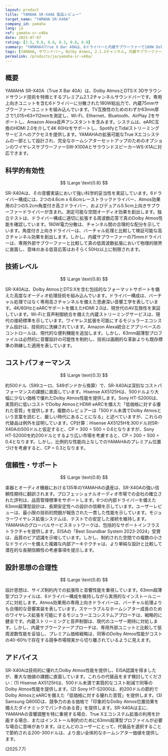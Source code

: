 ```yaml
---
layout: product
title: "YAMAHA SR-X40A 製品レビュー"
target_name: "YAMAHA SR-X40A"
company_id: yamaha
lang: ja
ref: yamaha-sr-x40a
date: 2025-07-07
rating: [3.5, 0.8, 0.8, 0.3, 0.8, 0.8]
summary: "YAMAHAのTrue X Bar 40Aは、6ドライバーと内蔵サブウーファーで180W Dolby Atmosを500ドル未満で提供。優れた没入型サウンドを提供し、EISAの「Best Soundbar System 2023-2024」を受賞したが、Hisense AX5125HやSony HT-S2000など、大幅に低価格で同様のDolby Atmos機能を提供する代替製品からの強いコストパフォーマンスの課題に直面している。"
tags: [YAMAHA, サウンドバー, Dolby Atmos, 2.1.2チャンネル, 内蔵サブウーファー]
permalink: /products/ja/yamaha-sr-x40a/
---
```


## 概要

YAMAHA SR-X40A（True X Bar 40A）は、Dolby AtmosとDTS:X 3Dサラウンドサウンド技術を特徴とするプレミアム2.1.2チャンネルサウンドバーです。専用上向きユニットを含む6ドライバーに分散された180W総出力で、内蔵75mmサブウーファーユニットを組み込んでいます。TV互換性のためのわずか63mm厚さで1,015×63×112mmを測定し、Wi-Fi、Ethernet、Bluetooth、AirPlay 2をサポートし、Amazon Alexa音声アシスタントを含みます。システムは、eARC互換のHDMI 2.0を介して4K 60Hzをサポートし、SpotifyとTidalストリーミングサービスへのアクセスを提供します。YAMAHAの拡張可能なTrue Xエコシステムの一部として設計され、完全なホームシアターセットアップのためのオプションのワイヤレスサブウーファーSW-X100AとサラウンドスピーカーWS-X1Aに対応できます。

## 科学的有効性

$$ \Large \text{0.8} $$

SR-X40Aは、その音響実装において強い科学的妥当性を実証しています。6ドライバー構成には、2つの4.6cm x 6.6cmレーストラックドライバー、Atmos効果用の2つの5.2cm角度付き高さドライバー、およびデュアル5.5cm上向きサブウーファードライバーが含まれ、測定可能な空間オーディオ効果を創出します。独立テストは、ドライバー構成に適切に拡張する周波数応答で真のDolby Atmos性能を確認しています。180W電力分散は、チャンネル間の合理的な配分を示しています。角度付き上向きドライバーは、バーチャル処理と比較して検証可能な高さチャンネル効果を創出します。しかし、内蔵サブウーファーの75mmドライバーは、専用外部サブウーファーと比較して真の低周波数拡張において物理的限界に直面し、意味のある低音応答はおそらく50Hz以上に制限されます。

## 技術レベル

$$ \Large \text{0.8} $$

SR-X40Aは、Dolby AtmosとDTS:Xを含む包括的なフォーマットサポートを備えた高度なオーディオ処理技術を組み込んでいます。ドライバー構成は、バーチャル処理ではなく専用高さチャンネルを備えた思慮深い音響工学を表しています。4K/60HzとeARCサポートを備えたHDMI 2.0は、現世代のAV互換性を実証しています。Wi-Fiと音声制御統合を備えた内蔵ストリーミングサービスは、現代の接続標準を示しています。ワイヤレス拡張を可能にするモジュラーエコシステム設計は、技術的に洗練されています。Amazon Alexa統合とアプリベースのコントロールは、現代的な便利機能を追加します。しかし、63mm超薄型プロファイルは必然的に音響設計の可能性を制約し、技術は画期的な革新よりも既存標準の熟練した適用を表しています。

## コストパフォーマンス

$$ \Large \text{0.3} $$

約500ドル（599ユーロ、549ポンドから換算）で、SR-X40Aは深刻なコストパフォーマンスの課題に直面しています。Hisense AX5125Hは、500ドルより大幅に少ない価格で優れたDolby Atmos性能を提供します。Sony HT-S2000は、実質的に低いコストでDolby AtmosとHDMI eARCを備えた「低価格に対する優れた音質」を提供します。複数のレビュアーは「500ドル未満でDolby Atmosという言葉を読むと、厳しい時代にあることになる」と述べていますが、これらの代替品は例外を証明しています。CP計算：Hisense AX5125Hを300ドル対SR-X40Aの500ドルと仮定すると、CP = 300 ÷ 500 = 0.6となりますが、Sony HT-S2000を約200ドルとするより広い市場を考慮すると、CP = 200 ÷ 500 = 0.4となります。しかし、比例的な性能向上なしでのYAMAHAのプレミアム位置づけを考慮すると、CP = 0.3となります。

## 信頼性・サポート

$$ \Large \text{0.8} $$

楽器とオーディオ機器における135年のYAMAHAの遺産は、SR-X40Aの強い信頼性期待に翻訳されます。プロフェッショナルオーディオ市場での会社の確立された評判は、品質管理標準をサポートします。6つの内部ドライバーを備えた63mm超薄型設計は、長期安定性への設計の信頼を示しています。ユーザーレビューは、最小限の技術的問題が報告された一貫した性能を示しています。モジュラーワイヤレス拡張システムは、テストでの安定した接続を維持します。YAMAHAのグローバルサービスネットワークは、包括的なサポートインフラストラクチャを提供します。EISAの「Best Soundbar System 2023-2024」受賞は、品質のピア認識を示唆しています。しかし、制約された空間での複数の小さなドライバーを備えた複雑な内部アーキテクチャは、より単純な設計と比較して潜在的な長期信頼性の考慮事項を提示します。

## 設計思想の合理性

$$ \Large \text{0.8} $$

設計思想は、サイズ制約内での拡張性と音響性能を重視しています。63mm超薄型プロファイルは、6ドライバー構成を維持しながら実用的なインストールニーズに対処します。Atmos効果用の専用上向きドライバーは、バーチャル処理よりも合理的な音響実装を表しています。スケーラブルなホームシアター成長のためのワイヤレス拡張を可能にするモジュラーエコシステムアプローチは、戦略的に健全です。内蔵ストリーミングと音声制御は、現代のユーザー期待に対処します。しかし、内蔵サブウーファーアプローチは、専用外部ユニットと比較して低周波数性能を妥協し、プレミアム価格戦略は、同等のDolby Atmos性能がコストの40-60％で存在する競争市場現実から切り離されているように見えます。

## アドバイス

SR-X40Aは技術的に優れたDolby Atmos性能を提供し、EISA認識を得ましたが、重大な価値の課題に直面しています。これらの代替品をまず検討してください：(1) Hisense AX5125Hは、500ドル未満で実質的なコスト削減で同等のDolby Atmos性能を提供します。(2) Sony HT-S2000は、約200ドルの節約でDolby AtmosとeARCを備えた「低価格に対する優れた音質」を提供します。(3) Samsung Q800Dは、競争力のある価格で「印象的なDolby Atmos位置効果を備えたダイナミックでパンチのある音」を提供します。SR-X40Aは主に、YAMAHAの音響調整を特に重視する場合、True Xエコシステム拡張の利用を計画する場合、またはインストール制約のために63mm超薄型プロファイルが必要な場合に意味があります。ほとんどのユーザーにとって、代替品を選択することで節約される200-300ドルは、より良い全体的なホームシアター価値を提供します。

(2025.7.7)